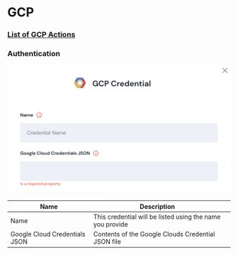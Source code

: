 # GCP

### [List of GCP Actions](https://docs.unskript.com/unskript-product-documentation/lists/action\_list#gcp)

### Authentication

![Information needed to onboard GCP connector](<../../.gitbook/assets/Screen Shot 2022-06-15 at 8.17.44 PM.png>)

<table><thead><tr><th>Name</th><th>Description</th><th data-hidden></th></tr></thead><tbody><tr><td>Name</td><td>This credential will be listed using the name you provide</td><td></td></tr><tr><td>Google Cloud Credentials JSON</td><td>Contents of the Google Clouds Credential JSON file</td><td></td></tr></tbody></table>
